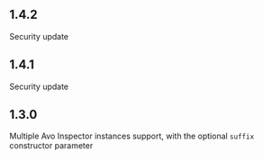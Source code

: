 ## 1.4.2

Security update

## 1.4.1

Security update

## 1.3.0

Multiple Avo Inspector instances support, with the optional `suffix` constructor parameter